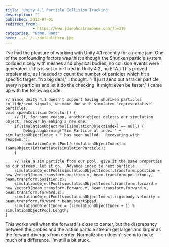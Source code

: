 ```yaml
---
title: 'Unity 4.1 Particle Collision Tracking'
description: ""
published: 2013-07-01
redirect_from: 
            - https://www.josephcatrambone.com/?p=319
categories: "Game, Rant"
hero: ../../../defaultHero.jpg
---
```

I've had the pleasure of working with Unity 4.1 recently for a game jam. One of the confounding factors was this: although the Shuriken particle system collided nicely with meshes and physical bodies, no collision events were generated. (This is set to be fixed in Unity 4.2, no ETA.) This proved problematic, as I needed to count the number of particles which hit a specific target. "No big deal," I thought. "I'll just send out a tracer particle every n particles and let it do the checking. It might even be faster." I came up with the following code:

```
// Since Unity 4.1 doesn't support having shuriken particles collide/send signals, we make due with simulated 'representative' particles.
void spawnCollisionDetector() {
	// If, for some reason, another object deletes our simulation object, recover by making a new one.
	if(simulationObjectPool[simulationObjectIndex] == null) {
		Debug.LogWarning("Sim Particle at index " + simulationObjectIndex + " has been nulled.  Recovering with respawn.");
		simulationObjectPool[simulationObjectIndex] = (GameObject)Instantiate(simulationParticle);
	}

	// Take a sim particle from our pool, give it the same properties as our stream, let it go.  Advance index to next particle.
	simulationObjectPool[simulationObjectIndex].transform.position = new Vector3(beam.transform.position.x, beam.transform.position.y, beam.transform.position.z);
	simulationObjectPool[simulationObjectIndex].transform.forward = new Vector3(beam.transform.forward.x, beam.transform.forward.y, beam.transform.forward.z);
	simulationObjectPool[simulationObjectIndex].rigidbody.velocity = beam.transform.forward * beam.startSpeed;
	simulationObjectIndex = (simulationObjectIndex + 1) % simulationObjectPool.Length;
}
```

This works well when the forward is close to center, but the discrepancy between the probes and the actual particle stream get larger and larger as the forward diverges from center. Normalization doesn't seem to make much of a difference. I'm still a bit stuck.
